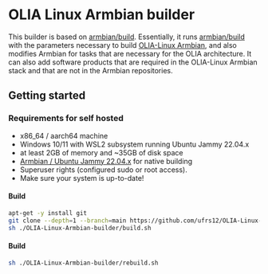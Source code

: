 # OLIA Linux Armbian builder
This builder is based on [armbian/build](https://github.com/armbian/build). Essentially, it runs [armbian/build](https://github.com/armbian/build) with the parameters necessary to build [OLIA-Linux Armbian](https://github.com/ufrs12/OLIA-Linux-Armbian), and also modifies Armbian for tasks that are necessary for the OLIA architecture. It can also add software products that are required in the OLIA-Linux Armbian stack and that are not in the Armbian repositories.  


## Getting started

### Requirements for self hosted

- x86_64 / aarch64 machine
- Windows 10/11 with WSL2 subsystem running Ubuntu Jammy 22.04.x
- at least 2GB of memory and ~35GB of disk space
- [Armbian / Ubuntu Jammy 22.04.x](https://github.com/armbian/sdk) for native building
- Superuser rights (configured sudo or root access).
- Make sure your system is up-to-date!  

#### Build

```bash
apt-get -y install git
git clone --depth=1 --branch=main https://github.com/ufrs12/OLIA-Linux-Armbian-builder
sh ./OLIA-Linux-Armbian-builder/build.sh

```
#### Build

```bash
sh ./OLIA-Linux-Armbian-builder/rebuild.sh

```
